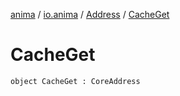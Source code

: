[anima](../../index.md) / [io.anima](../index.md) / [Address](index.md) / [CacheGet](./-cache-get.md)

# CacheGet

`object CacheGet : CoreAddress`